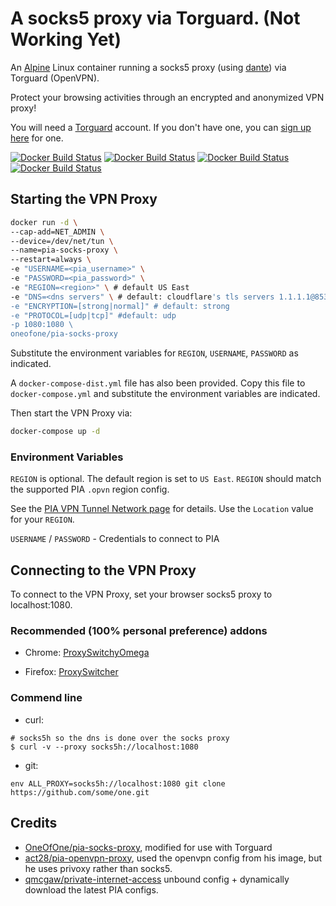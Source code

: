 # A socks5 proxy via Torguard. (Not Working Yet)
An [Alpine](https://alpinelinux.org/) Linux container running a socks5 proxy (using [dante](https://www.inet.no/dante/)) via Torguard (OpenVPN).

Protect your browsing activities through an encrypted and anonymized VPN proxy!

You will need a [Torguard](https://torguard.net/index.php) account.
If you don't have one, you can [sign up here](https://torguard.net/anonymoustorrentvpn.php) for one.

[![Docker Build Status](https://img.shields.io/docker/build/postcert/torguard-socks-proxy.svg?style=flat-square)]()
[![Docker Build Status](https://img.shields.io/docker/automated/postcert/torguard-socks-proxy.svg?style=flat-square)]()
[![Docker Build Status](https://img.shields.io/docker/pulls/postcert/torguard-socks-proxy.svg?style=flat-square)]()
[![Docker Build Status](https://img.shields.io/docker/stars/postcert/torguard-socks-proxy.svg?style=flat-square)]()


## Starting the VPN Proxy

```sh
docker run -d \
--cap-add=NET_ADMIN \
--device=/dev/net/tun \
--name=pia-socks-proxy \
--restart=always \
-e "USERNAME=<pia_username>" \
-e "PASSWORD=<pia_password>" \
-e "REGION=<region>" \ # default US East
-e "DNS=<dns servers" \ # default: cloudflare's tls servers 1.1.1.1@853#cloudflare-dns.com 1.0.0.1@853#cloudflare-dns.com
-e "ENCRYPTION=[strong|normal]" # default: strong
-e "PROTOCOL=[udp|tcp]" #default: udp
-p 1080:1080 \
oneofone/pia-socks-proxy
```

Substitute the environment variables for `REGION`, `USERNAME`, `PASSWORD` as indicated.

A `docker-compose-dist.yml` file has also been provided. Copy this file to `docker-compose.yml` and substitute the environment variables are indicated.

Then start the VPN Proxy via:

```sh
docker-compose up -d
```

### Environment Variables

`REGION` is optional. The default region is set to `US East`. `REGION` should match the supported PIA `.opvn` region config.

See the [PIA VPN Tunnel Network page](https://www.privateinternetaccess.com/pages/network) for details.
Use the `Location` value for your `REGION`.

`USERNAME` / `PASSWORD` - Credentials to connect to PIA

## Connecting to the VPN Proxy

To connect to the VPN Proxy, set your browser socks5 proxy to localhost:1080.

### Recommended (100% personal preference) addons

- Chrome: [ProxySwitchyOmega](https://chrome.google.com/webstore/detail/proxy-switchyomega/padekgcemlokbadohgkifijomclgjgif)

- Firefox: [ProxySwitcher](https://addons.mozilla.org/en-US/firefox/addon/proxy-switcher/)

### Commend line

- curl:

```shell
# socks5h so the dns is done over the socks proxy
$ curl -v --proxy socks5h://localhost:1080
```

- git:

```shell
env ALL_PROXY=socks5h://localhost:1080 git clone https://github.com/some/one.git
```

## Credits
- [OneOfOne/pia-socks-proxy](https://github.com/OneOfOne/pia-socks-proxy), modified for use with Torguard
- [act28/pia-openvpn-proxy](https://github.com/act28/pia-openvpn-proxy), used the openvpn config from his image, but he uses privoxy rather than socks5.
- [qmcgaw/private-internet-access](https://github.com/qdm12/private-internet-access-docker) unbound config + dynamically download the latest PIA configs.
